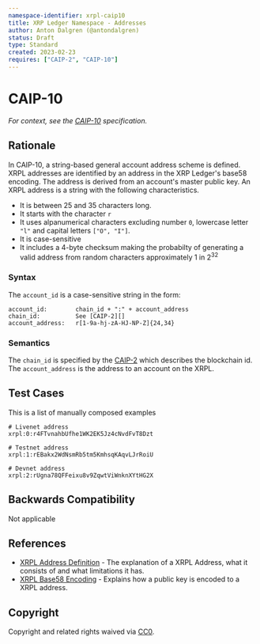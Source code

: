 ```yaml
---
namespace-identifier: xrpl-caip10
title: XRP Ledger Namespace - Addresses
author: Anton Dalgren (@antondalgren)
status: Draft
type: Standard
created: 2023-02-23
requires: ["CAIP-2", "CAIP-10"]
---
```


# CAIP-10

*For context, see the [CAIP-10][] specification.*

## Rationale

In CAIP-10, a string-based general account address scheme is defined. XRPL addresses are identified by an address in the XRP Ledger's base58 encoding. The address is derived from an account's master public key. An XRPL address is a string with the following characteristics.
* It is between 25 and 35 characters long.
* It starts with the character `r`
* It uses alpanumerical characters excluding number `0`, lowercase letter `"l"` and capital letters `["O", "I"]`.
* It is case-sensitive
* It includes a 4-byte checksum making the probabilty of generating a valid address from random characters approximately 1 in 2<sup>32</sup>

### Syntax

The `account_id` is a case-sensitive string in the form:

```
account_id:        chain_id + ":" + account_address
chain_id:          See [CAIP-2][]
account_address:   r[1-9a-hj-zA-HJ-NP-Z]{24,34}
```

### Semantics

The `chain_id` is specified by the [CAIP-2][] which describes the blockchain id.
The `account_address` is the address to an account on the XRPL.

## Test Cases

This is a list of manually composed examples

```
# Livenet address
xrpl:0:r4FTvnahbUfhe1WK2EK5Jz4cNvdFvT8Dzt

# Testnet address
xrpl:1:rEBakx2WdNsmRb5tm5KmhsqKAqvLJrRoiU

# Devnet address
xrpl:2:rUgna78QFFeixu8v9ZqwtViWnknXYtHG2X
```

## Backwards Compatibility

Not applicable

## References

- [XRPL Address Definition][] - The explanation of a XRPL Address, what it consists of and what limitations it has.
- [XRPL Base58 Encoding][] - Explains how a public key is encoded to a XRPL address.


[CAIP-2]: ./caip2.md
[CAIP-10]: https://github.com/ChainAgnostic/CAIPs/blob/master/CAIPs/caip-10.md
[XRPL Address Definition]: https://xrpl.org/accounts.html#addresses
[XRPL Base58 Encoding]: https://xrpl.org/base58-encodings.html

## Copyright

Copyright and related rights waived via [CC0](https://creativecommons.org/publicdomain/zero/1.0/).

